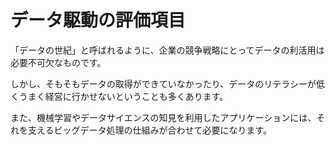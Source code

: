 # データ駆動の評価項目

「データの世紀」と呼ばれるように、企業の競争戦略にとってデータの利活用は必要不可欠なものです。

しかし、そもそもデータの取得ができていなかったり、データのリテラシーが低くうまく経営に行かせないということも多くあります。

また、機械学習やデータサイエンスの知見を利用したアプリケーションには、それを支えるビッグデータ処理の仕組みが合わせて必要になります。


